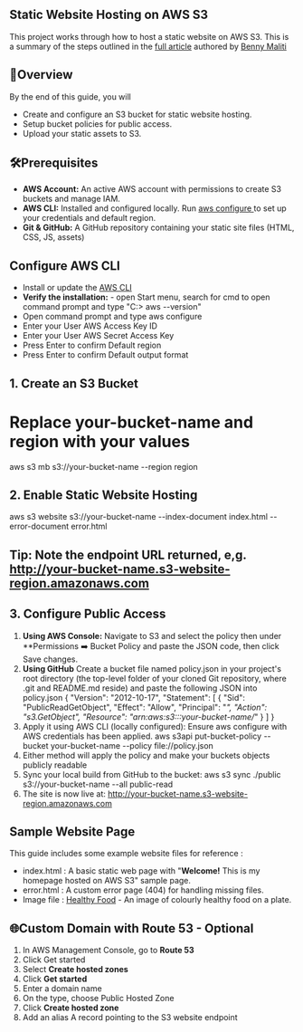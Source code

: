 ## Static Website Hosting on AWS S3
This project works through how to host a static website on AWS S3. This is a summary of the steps outlined in the [full article](https://benmaliti.medium.com/static-website-hosting-on-aws-s3-077f966dbb33) authored by [Benny Maliti](https://www.linkedin.com/in/bennymaliti/)

## 🚀Overview
By the end of this guide, you will
- Create and configure an S3 bucket for static website hosting.
- Setup bucket policies for public access.
- Upload your static assets to S3.  

## 🛠️Prerequisites
- **AWS Account:** An active AWS account with permissions to create S3 buckets and manage IAM.
- **AWS CLI:** Installed and configured locally. Run <ins> aws configure </ins> to set up your credentials and default region.
- **Git & GitHub:** A GitHub repository containing your static site files (HTML, CSS, JS, assets)

## Configure AWS CLI
- Install or update the [AWS CLI](https://awscli.amazonaws.com/AWSCLIV2.msi)
- **Verify the installation:** - open Start menu, search for cmd to open command prompt and type "C:\> aws --version"
- Open command prompt and type aws configure
- Enter your User AWS Access Key ID
- Enter your User AWS Secret Access Key
- Press Enter to confirm Default region
- Press Enter to confirm Default output format

## 1. Create an S3 Bucket
# Replace your-bucket-name and region with your values
aws s3 mb s3://your-bucket-name --region region

## 2. Enable Static Website Hosting
aws s3 website s3://your-bucket-name --index-document index.html --error-document error.html

## Tip: **Note the endpoint URL returned, e,g.** http://your-bucket-name.s3-website-region.amazonaws.com

## 3. Configure Public Access
1. **Using AWS Console:** Navigate to S3 and select the policy then under **Permissions ➡️ Bucket Policy and paste the JSON code, then click Save changes.
2. **Using GitHub** Create a bucket file named policy.json in your project's root directory (the top-level folder of your cloned Git repository, where .git and README.md reside) and paste the following JSON into policy.json
{
  "Version": "2012-10-17",
  "Statement": [
    {
       "Sid": "PublicReadGetObject",
       "Effect": "Allow",
       "Principal": "*",
       "Action": "s3.GetObject",
       "Resource": "arn:aws:s3:::your-bucket-name/*"
     }
   ]
}
3. Apply it using AWS CLI (locally configured): Ensure aws configure with AWS credentials has been applied.
aws s3api put-bucket-policy --bucket your-bucket-name --policy file://policy.json
4. Either method will apply the policy and make your buckets objects publicly readable
5. Sync your local build from GitHub to the bucket: aws s3 sync ./public s3://your-bucket-name --all public-read
6. The site is now live at: http://your-bucket-name.s3-website-region.amazonaws.com

## Sample Website Page
This guide includes some example website files for reference :
- index.html : A basic static web page with  "**Welcome!** This is my homepage hosted on AWS S3" sample page.
- error.html : A custom error page (404) for handling missing files.
- Image file : [Healthy Food](https://maliti-aws-project/s3.eu-west-2.amazonaws.com/healthy+food.jpg) - An image of colourly healthy food on a plate.

## 🌐Custom Domain with Route 53 - Optional
1. In AWS Management Console, go to **Route 53**
2. Click Get started
3. Select **Create hosted zones**
4. Click **Get started**
5. Enter a domain name
6. On the type, choose Public Hosted Zone
7. Click **Create hosted zone**
8. Add an alias A record pointing to the S3 website endpoint


